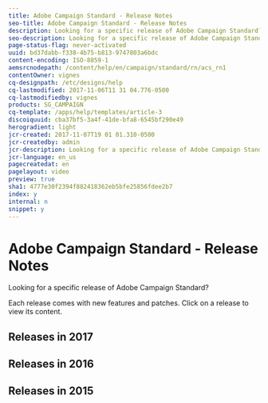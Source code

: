 ```yaml
---
title: Adobe Campaign Standard - Release Notes
seo-title: Adobe Campaign Standard - Release Notes
description: Looking for a specific release of Adobe Campaign Standard?
seo-description: Looking for a specific release of Adobe Campaign Standard?
page-status-flag: never-activated
uuid: bd37dabb-f338-4b75-b813-9747803a6bdc
content-encoding: ISO-8859-1
aemsrcnodepath: /content/help/en/campaign/standard/rn/acs_rn1
contentOwner: vignes
cq-designpath: /etc/designs/help
cq-lastmodified: 2017-11-06T11 31 04.776-0500
cq-lastmodifiedby: vignes
products: SG_CAMPAIGN
cq-template: /apps/help/templates/article-3
discoiquuid: cba37bf5-3a4f-41de-bfa8-6545bf290e49
herogradient: light
jcr-created: 2017-11-07T19 01 01.310-0500
jcr-createdby: admin
jcr-description: Looking for a specific release of Adobe Campaign Standard?
jcr-language: en_us
pagecreatedat: en
pagelayout: video
preview: true
sha1: 4777e30f2394f882418362eb5bfe25856fdee2b7
index: y
internal: n
snippet: y
---
```


# Adobe Campaign Standard - Release Notes

Looking for a specific release of Adobe Campaign Standard?

Each release comes with new features and patches. Click on a release to view its content.

## Releases in 2017

## Releases in 2016

## Releases in 2015
